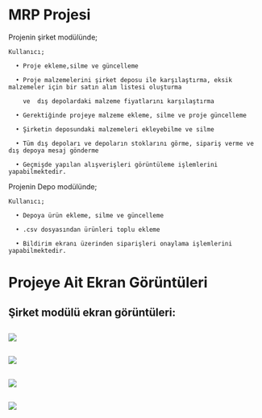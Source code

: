 # MRP Projesi

Projenin şirket modülünde;

    Kullanıcı;

      • Proje ekleme,silme ve güncelleme

      • Proje malzemelerini şirket deposu ile karşılaştırma, eksik malzemeler için bir satın alım listesi oluşturma 

        ve  dış depolardaki malzeme fiyatlarını karşılaştırma
        
      • Gerektiğinde projeye malzeme ekleme, silme ve proje güncelleme
      
      • Şirketin deposundaki malzemeleri ekleyebilme ve silme
      
      • Tüm dış depoları ve depoların stoklarını görme, sipariş verme ve dış depoya mesaj gönderme
      
      • Geçmişde yapılan alışverişleri görüntüleme işlemlerini yapabilmektedir.
      

Projenin Depo modülünde;


    Kullanıcı;
    
      • Depoya ürün ekleme, silme ve güncelleme
      
      • .csv dosyasından ürünleri toplu ekleme
      
      • Bildirim ekranı üzerinden siparişleri onaylama işlemlerini yapabilmektedir.
      
      
      
# Projeye Ait Ekran Görüntüleri

Şirket modülü ekran görüntüleri:
-----------------------------------------------------------------------------------------
![ ](https://github.com/cemsahan/MRPYazilimi/blob/master/images/depoModulu0.png)
----------------------------------------------------------------------------------------- 
![ ](https://github.com/cemsahan/MRPYazilimi/blob/master/images/depoModulu0.png)
 -----------------------------------------------------------------------------------------
![ ](https://github.com/cemsahan/MRPYazilimi/blob/master/images/depoModulu0.png)
-----------------------------------------------------------------------------------------
![ ](https://github.com/cemsahan/MRPYazilimi/blob/master/images/depoModulu0.png)
-----------------------------------------------------------------------------------------













